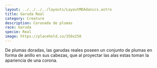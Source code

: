 ```yaml
---
layout: ../../../../layouts/LayoutMDAdanics.astro
title: Garuda Real
category: Creature
description: Coronada de plumas
race: Garuda
specie: Real
image: https://placehold.co/350x250
---
```

De plumas doradas, las garudas reales poseen un conjunto de plumas en forma de anillo en sus cabezas, que al proyectar las alas estas toman la apariencia de una corona. 

